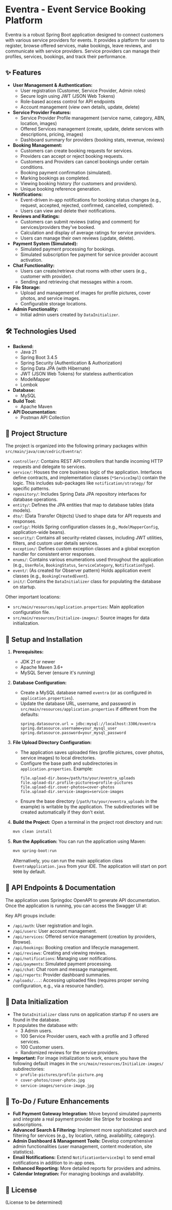 # Eventra - Event Service Booking Platform

Eventra is a robust Spring Boot application designed to connect customers with various service providers for events. It provides a platform for users to register, browse offered services, make bookings, leave reviews, and communicate with service providers. Service providers can manage their profiles, services, bookings, and track their performance.

## ✨ Features

* **User Management & Authentication:**
    * User registration (Customer, Service Provider, Admin roles)
    * Secure login using JWT (JSON Web Tokens)
    * Role-based access control for API endpoints
    * Account management (view own details, update, delete)
* **Service Provider Features:**
    * Service Provider Profile management (service name, category, ABN, location, images)
    * Offered Services management (create, update, delete services with descriptions, pricing, images)
    * Dashboard summary for providers (booking stats, revenue, reviews)
* **Booking Management:**
    * Customers can create booking requests for services.
    * Providers can accept or reject booking requests.
    * Customers and Providers can cancel bookings under certain conditions.
    * Booking payment confirmation (simulated).
    * Marking bookings as completed.
    * Viewing booking history (for customers and providers).
    * Unique booking reference generation.
* **Notifications:**
    * Event-driven in-app notifications for booking status changes (e.g., request, accepted, rejected, confirmed, cancelled, completed).
    * Users can view and delete their notifications.
* **Reviews and Ratings:**
    * Customers can submit reviews (rating and comment) for services/providers they've booked.
    * Calculation and display of average ratings for service providers.
    * Users can manage their own reviews (update, delete).
* **Payment System (Simulated):**
    * Simulated payment processing for bookings.
    * Simulated subscription fee payment for service provider account activation.
* **Chat Functionality:**
    * Users can create/retrieve chat rooms with other users (e.g., customer with provider).
    * Sending and retrieving chat messages within a room.
* **File Storage:**
    * Upload and management of images for profile pictures, cover photos, and service images.
    * Configurable storage locations.
* **Admin Functionality:**
    * Initial admin users created by `DataInitializer`.

## 🛠️ Technologies Used

* **Backend:**
    * Java 21
    * Spring Boot 3.4.5
    * Spring Security (Authentication & Authorization)
    * Spring Data JPA (with Hibernate)
    * JWT (JSON Web Tokens) for stateless authentication
    * ModelMapper
    * Lombok
* **Database:**
    * MySQL
* **Build Tool:**
    * Apache Maven
* **API Documentation:**
    * Postman API Collection

## 📂 Project Structure

The project is organized into the following primary packages within `src/main/java/com/cedric/Eventra/`:

-   `controller/`: Contains REST API controllers that handle incoming HTTP requests and delegate to services.
-   `service/`: Houses the core business logic of the application. Interfaces define contracts, and implementation classes (`*ServiceImpl`) contain the logic. This includes sub-packages like `notification/strategy/` for specific patterns.
-   `repository/`: Includes Spring Data JPA repository interfaces for database operations.
-   `entity/`: Defines the JPA entities that map to database tables (data models).
-   `dto/`: (Data Transfer Objects) Used to shape data for API requests and responses.
-   `config/`: Holds Spring configuration classes (e.g., `ModelMapperConfig`, application-wide beans).
-   `security/`: Contains all security-related classes, including JWT utilities, filters, and custom user details services.
-   `exception/`: Defines custom exception classes and a global exception handler for consistent error responses.
-   `enums/`: Contains various enumerations used throughout the application (e.g., `UserRole`, `BookingStatus`, `ServiceCategory`, `NotificationType`).
-   `event/`: (As created for Observer pattern) Holds application event classes (e.g., `BookingCreatedEvent`).
-   `init/`: Contains the `DataInitializer` class for populating the database on startup.

Other important locations:
-   `src/main/resources/application.properties`: Main application configuration file.
-   `src/main/resources/Initialize-images/`: Source images for data initialization.

## 🚀 Setup and Installation

1.  **Prerequisites:**
    * JDK 21 or newer
    * Apache Maven 3.6+
    * MySQL Server (ensure it's running)

2.  **Database Configuration:**
    * Create a MySQL database named `eventra` (or as configured in `application.properties`).
    * Update the database URL, username, and password in `src/main/resources/application.properties` if different from the defaults:
        ```properties
        spring.datasource.url = jdbc:mysql://localhost:3306/eventra
        spring.datasource.username=your_mysql_user
        spring.datasource.password=your_mysql_password
        ```


3.  **File Upload Directory Configuration:**
    * The application saves uploaded files (profile pictures, cover photos, service images) to local directories.
    * Configure the base path and subdirectories in `application.properties`. Example:
        ```properties
        file.upload-dir.base=/path/to/your/eventra_uploads
        file.upload-dir.profile-pictures=profile-pictures
        file.upload-dir.cover-photos=cover-photos
        file.upload-dir.service-images=service-images
        ```
    * Ensure the base directory (`/path/to/your/eventra_uploads` in the example) is writable by the application. The subdirectories will be created automatically if they don't exist.

4.  **Build the Project:**
    Open a terminal in the project root directory and run:
    ```bash
    mvn clean install
    ```

5.  **Run the Application:**
    You can run the application using Maven:
    ```bash
    mvn spring-boot:run
    ```
    Alternatively, you can run the main application class `EventraApplication.java` from your IDE.
    The application will start on port `9090` by default.

## 📖 API Endpoints & Documentation

The application uses Springdoc OpenAPI to generate API documentation. Once the application is running, you can access the Swagger UI at:

Key API groups include:
* `/api/auth`: User registration and login.
* `/api/users`: User account management.
* `/api/services`: Offered service management (creation by providers, Browse).
* `/api/bookings`: Booking creation and lifecycle management.
* `/api/reviews`: Creating and viewing reviews.
* `/api/notifications`: Managing user notifications.
* `/api/payments`: Simulated payment processing.
* `/api/chat`: Chat room and message management.
* `/api/reports`: Provider dashboard summaries.
* `/uploads/...`: Accessing uploaded files (requires proper serving configuration, e.g., via a resource handler).

## 🌱 Data Initialization

* The `DataInitializer` class runs on application startup if no users are found in the database.
* It populates the database with:
    * 3 Admin users.
    * 100 Service Provider users, each with a profile and 3 offered services.
    * 100 Customer users.
    * Randomized reviews for the service providers.
* **Important:** For image initialization to work, ensure you have the following default images in the `src/main/resources/Initialize-images/` subdirectories:
    * `profile-pictures/profile-picture.png`
    * `cover-photos/cover-photo.jpg`
    * `service-images/service-image.jpg`

## 📝 To-Do / Future Enhancements

* **Full Payment Gateway Integration:** Move beyond simulated payments and integrate a real payment provider like Stripe for bookings and subscriptions.
* **Advanced Search & Filtering:** Implement more sophisticated search and filtering for services (e.g., by location, rating, availability, category).
* **Admin Dashboard & Management Tools:** Develop comprehensive admin functionalities (user management, content moderation, site statistics).
* **Email Notifications:** Extend `NotificationServiceImpl` to send email notifications in addition to in-app ones.
* **Enhanced Reporting:** More detailed reports for providers and admins.
* **Calendar Integration:** For managing bookings and availability.

## 📄 License
(License to be determined)